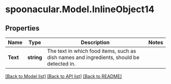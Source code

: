 # spoonacular.Model.InlineObject14
## Properties

Name | Type | Description | Notes
------------ | ------------- | ------------- | -------------
**Text** | **string** | The text in which food items, such as dish names and ingredients, should be detected in. | 

[[Back to Model list]](../README.md#documentation-for-models) [[Back to API list]](../README.md#documentation-for-api-endpoints) [[Back to README]](../README.md)

